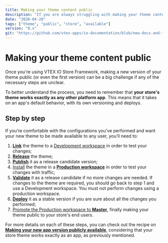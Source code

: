 ```yaml
---
title: Making your theme content public
description: "If you are always struggling with making your theme content public using the VTEX IO platform, learn all the necessary steps now."
date: "2020-04-28"
tags: ["theme", "public", "store", "available"]
version: "0.x"
git: "https://github.com/vtex-apps/io-documentation/blob/new-docs-and-fix/docs/en/Recipes/store-management/making-your-theme-content-public.md"
---
```


# Making your theme content public

Once you're using VTEX IO Store Framework, making a new version of your theme public (or even the first version) can be a big challenge if any of the necessary steps are unclear.

To better understand the process, you need to remember that **your store's theme works exactly as any other platform app**.
This means that it takes on an app's default behavior, with its own versioning and deploys. 

## Step by step

If you’re comfortable with the configurations you’ve performed and want your new theme to be made available to any user, you’ll need to:

1. [**Link**](https://vtex.io/docs/recipes/development/linking-an-app/) the theme to a [Development workspace](https://vtex.io/docs/recipes/development/creating-a-development-workspace/) in order to test your changes;
2. [**Release**](https://vtex.io/docs/recipes/development/releasing-a-new-app-version/) the theme;
3. [**Publish**](https://vtex.io/docs/recipes/development/publishing-an-app/) it as a release candidate version;
4. [Install](https://vtex.io/docs/recipes/development/installing-an-app/) the theme in a [**Production workspace**](https://vtex.io/docs/recipes/development/creating-a-production-workspace/) in order to test your changes with traffic;
5. [**Validate**](https://vtex.io/docs/recipes/development/publishing-an-app/) it as a release candidate if no more changes are needed. If changes to the theme are required, you should go back to step 1 and use a Development workspace. You must not perform changes using a production workspace.  
6. [**Deploy**](https://vtex.io/docs/recipes/development/publishing-an-app/) it as a stable version if you are sure about all the changes you performed;
7. [Promote the Production workspace to **Master**](https://vtex.io/docs/recipes/development/promoting-a-workspace-to-master/), finally making your theme public to your store's end users. 

For more details on each of these steps, you can check out the recipe on [**Making your new app version publicly available**](https://vtex.io/docs/recipes/development/making-your-new-app-version-publicly-available/), considering that your store theme works exactly as an app, as previously mentioned. 
